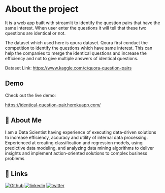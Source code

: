
# About the project


It is a web app built with streamlit to identify the question pairs that have the same interest.
When user enter the questions it will tell that these two questions are identical or not.


The dataset which used here is qoura dataset. Qoura first conduct the competition to identify the questions which have same interest. This can help the companies to merge the identical questions and increase the efficiency and not to give multiple answers of identical questions. 

Dataset Link:  https://www.kaggle.com/c/quora-question-pairs




## Demo

Check out the live demo:

https://identical-question-pair.herokuapp.com/
## 🚀 About Me
I am a Data Scientist having experience of executing data-driven solutions to increase efficiency, accuracy and utility of internal data processing. Experienced at creating classification and regression models, using predictive data modeling, and analyzing data mining algorithms to deliver insights and implement action-oriented solutions to complex business problems.


## 🔗 Links
[![Github](https://img.shields.io/badge/github-000?style=for-the-badge&logo=ko-fi&logoColor=white)](https://github.com/Furqankhan783)
[![linkedin](https://img.shields.io/badge/linkedin-0A66C2?style=for-the-badge&logo=linkedin&logoColor=white)](https://www.linkedin.com/in/furqan007/)
[![twitter](https://img.shields.io/badge/twitter-1DA1F2?style=for-the-badge&logo=twitter&logoColor=white)](https://twitter.com/Muhamma10069021)

